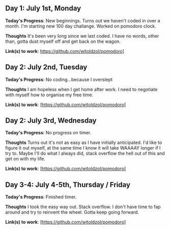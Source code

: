 ## Day 1: July 1st, Monday

**Today's Progress**: New beginnings. Turns out we haven't coded in over a month. I'm starting new 100 day challange. Worked on pomodoro clock. 

**Thoughts**  It's been very long since we last coded. I have no words, other than, gotta dust myself off and get back on the wagon.

**Link(s) to work**: https://github.com/witoldzol/pomodoro]

## Day 2: July 2nd, Tuesday

**Today's Progress**: No coding...because I overslept

**Thoughts**  I am hopeless when I get home after work. I need to negotiate with myself how to organise my free time.

**Link(s) to work**: [https://github.com/witoldzol/pomodoro]

## Day 2: July 3rd, Wednesday

**Today's Progress**: No progress on timer. 

**Thoughts** Turns out it's not as easy as I have initially anticipated. I'd like to figure it out myself, at the same time I know it will take WAAAAY longer if I try to. 
Maybe I'll do what I always did, stack overflow the hell out of this and get on with my life.

**Link(s) to work**: [https://github.com/witoldzol/pomodoro]

## Day 3-4: July 4-5th, Thursday / Friday

**Today's Progress**: Finished timer. 

**Thoughts** I took the easy way out. Stack overflow. I don't have time to fap around and try to reinvent the wheel. Gotta keep going forward. 

**Link(s) to work**: [https://github.com/witoldzol/pomodoro]